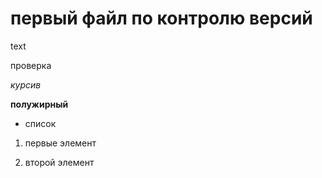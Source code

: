 # первый файл по контролю версий

text

проверка

*курсив*

**полужирный**

* список

1. первые элемент

2. второй элемент